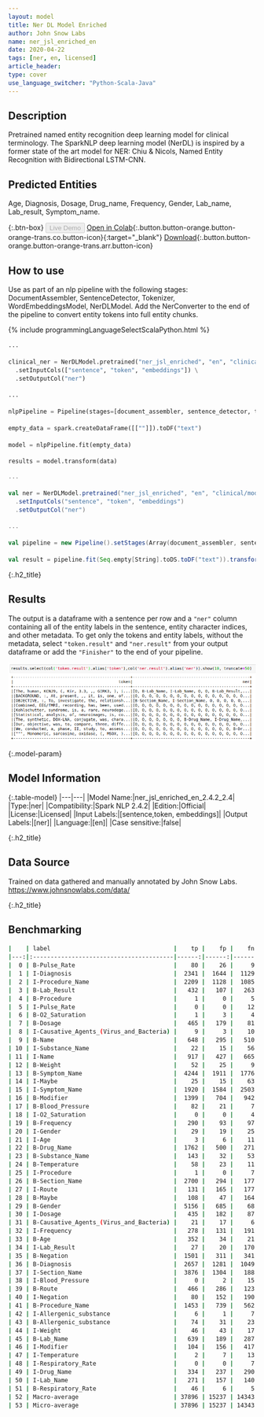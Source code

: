 ```yaml
---
layout: model
title: Ner DL Model Enriched
author: John Snow Labs
name: ner_jsl_enriched_en
date: 2020-04-22
tags: [ner, en, licensed]
article_header:
type: cover
use_language_switcher: "Python-Scala-Java"
---
```


## Description

Pretrained named entity recognition deep learning model for clinical terminology. The SparkNLP deep learning model (NerDL) is inspired by a former state of the art model for NER: Chiu & Nicols, Named Entity Recognition with Bidirectional LSTM-CNN. 

## Predicted Entities 
Age, Diagnosis, Dosage, Drug_name, Frequency, Gender, Lab_name, Lab_result, Symptom_name.

{:.btn-box}
<button class="button button-orange" disabled>Live Demo</button>
[Open in Colab](https://github.com/JohnSnowLabs/spark-nlp-workshop/blob/master/tutorials/Certification_Trainings/Healthcare/1.Clinical_Named_Entity_Recognition_Model.ipynb){:.button.button-orange.button-orange-trans.co.button-icon}{:target="_blank"}
[Download](https://s3.amazonaws.com/auxdata.johnsnowlabs.com/clinical/models/ner_jsl_enriched_en_2.4.2_2.4_1587513303751.zip){:.button.button-orange.button-orange-trans.arr.button-icon}


## How to use
Use as part of an nlp pipeline with the following stages: DocumentAssembler, SentenceDetector, Tokenizer, WordEmbeddingsModel, NerDLModel. Add the NerConverter to the end of the pipeline to convert entity tokens into full entity chunks.

<div class="tabs-box" markdown="1">

{% include programmingLanguageSelectScalaPython.html %}


```python
...

clinical_ner = NerDLModel.pretrained("ner_jsl_enriched", "en", "clinical/models") \
  .setInputCols(["sentence", "token", "embeddings"]) \
  .setOutputCol("ner")

...

nlpPipeline = Pipeline(stages=[document_assembler, sentence_detector, tokenizer, embeddings_clinical, clinical_ner, ner_converter])

empty_data = spark.createDataFrame([[""]]).toDF("text")

model = nlpPipeline.fit(empty_data)

results = model.transform(data)

```

```scala
...

val ner = NerDLModel.pretrained("ner_jsl_enriched", "en", "clinical/models")
  .setInputCols("sentence", "token", "embeddings")
  .setOutputCol("ner")

...

val pipeline = new Pipeline().setStages(Array(document_assembler, sentence_detector, tokenizer, embeddings_clinical, ner, ner_converter))

val result = pipeline.fit(Seq.empty[String].toDS.toDF("text")).transform(data)

```

</div>

{:.h2_title}
## Results
The output is a dataframe with a sentence per row and a ``"ner"`` column containing all of the entity labels in the sentence, entity character indices, and other metadata. To get only the tokens and entity labels, without the metadata, select ``"token.result"`` and ``"ner.result"`` from your output dataframe or add the ``"Finisher"`` to the end of your pipeline.

![image](/assets/images/ner_jsl.png)

{:.model-param}
## Model Information

{:.table-model}
|---|---|
|Model Name:|ner_jsl_enriched_en_2.4.2_2.4|
|Type:|ner|
|Compatibility:|Spark NLP 2.4.2|
|Edition:|Official|
|License:|Licensed|
|Input Labels:|[sentence,token, embeddings]|
|Output Labels:|[ner]|
|Language:|[en]|
|Case sensitive:|false|

{:.h2_title}
## Data Source
Trained on data gathered and manually annotated by John Snow Labs.
https://www.johnsnowlabs.com/data/

{:.h2_title}
## Benchmarking
```bash
|    | label                                   |    tp |    fp |    fn |     prec |      rec |       f1 |
|---:|:----------------------------------------|------:|------:|------:|---------:|---------:|---------:|
|  0 | B-Pulse_Rate                            |    80 |    26 |     9 | 0.754717 | 0.898876 | 0.820513 |
|  1 | I-Diagnosis                             |  2341 |  1644 |  1129 | 0.587453 | 0.67464  | 0.628035 |
|  2 | I-Procedure_Name                        |  2209 |  1128 |  1085 | 0.661972 | 0.670613 | 0.666265 |
|  3 | B-Lab_Result                            |   432 |   107 |   263 | 0.801484 | 0.621583 | 0.700162 |
|  4 | B-Procedure                             |     1 |     0 |     5 | 1        | 0.166667 | 0.285714 |
|  5 | I-Pulse_Rate                            |     0 |     0 |    12 | 0        | 0        | 0        |
|  6 | B-O2_Saturation                         |     1 |     3 |     4 | 0.25     | 0.2      | 0.222222 |
|  7 | B-Dosage                                |   465 |   179 |    81 | 0.72205  | 0.851648 | 0.781513 |
|  8 | I-Causative_Agents_(Virus_and_Bacteria) |     9 |     3 |    10 | 0.75     | 0.473684 | 0.580645 |
|  9 | B-Name                                  |   648 |   295 |   510 | 0.687169 | 0.559585 | 0.616849 |
| 10 | I-Substance_Name                        |    22 |    15 |    56 | 0.594595 | 0.282051 | 0.382609 |
| 11 | I-Name                                  |   917 |   427 |   665 | 0.682292 | 0.579646 | 0.626794 |
| 12 | B-Weight                                |    52 |    25 |     9 | 0.675325 | 0.852459 | 0.753623 |
| 13 | B-Symptom_Name                          |  4244 |  1911 |  1776 | 0.689521 | 0.704983 | 0.697166 |
| 14 | I-Maybe                                 |    25 |    15 |    63 | 0.625    | 0.284091 | 0.390625 |
| 15 | I-Symptom_Name                          |  1920 |  1584 |  2503 | 0.547945 | 0.434095 | 0.48442  |
| 16 | B-Modifier                              |  1399 |   704 |   942 | 0.66524  | 0.597608 | 0.629613 |
| 17 | B-Blood_Pressure                        |    82 |    21 |     7 | 0.796117 | 0.921348 | 0.854167 |
| 18 | I-O2_Saturation                         |     0 |     0 |     4 | 0        | 0        | 0        |
| 19 | B-Frequency                             |   290 |    93 |    97 | 0.75718  | 0.749354 | 0.753247 |
| 20 | I-Gender                                |    29 |    19 |    25 | 0.604167 | 0.537037 | 0.568627 |
| 21 | I-Age                                   |     3 |     6 |    11 | 0.333333 | 0.214286 | 0.26087  |
| 22 | B-Drug_Name                             |  1762 |   500 |   271 | 0.778957 | 0.866699 | 0.820489 |
| 23 | B-Substance_Name                        |   143 |    32 |    53 | 0.817143 | 0.729592 | 0.770889 |
| 24 | B-Temperature                           |    58 |    23 |    11 | 0.716049 | 0.84058  | 0.773333 |
| 25 | I-Procedure                             |     1 |     0 |     7 | 1        | 0.125    | 0.222222 |
| 26 | B-Section_Name                          |  2700 |   294 |   177 | 0.901804 | 0.938478 | 0.919775 |
| 27 | I-Route                                 |   131 |   165 |   177 | 0.442568 | 0.425325 | 0.433775 |
| 28 | B-Maybe                                 |   108 |    47 |   164 | 0.696774 | 0.397059 | 0.505855 |
| 29 | B-Gender                                |  5156 |   685 |    68 | 0.882726 | 0.986983 | 0.931948 |
| 30 | I-Dosage                                |   435 |   182 |    87 | 0.705024 | 0.833333 | 0.763828 |
| 31 | B-Causative_Agents_(Virus_and_Bacteria) |    21 |    17 |     6 | 0.552632 | 0.777778 | 0.646154 |
| 32 | I-Frequency                             |   278 |   131 |   191 | 0.679707 | 0.592751 | 0.633257 |
| 33 | B-Age                                   |   352 |    34 |    21 | 0.911917 | 0.9437   | 0.927536 |
| 34 | I-Lab_Result                            |    27 |    20 |   170 | 0.574468 | 0.137056 | 0.221311 |
| 35 | B-Negation                              |  1501 |   311 |   341 | 0.828366 | 0.814875 | 0.821565 |
| 36 | B-Diagnosis                             |  2657 |  1281 |  1049 | 0.674708 | 0.716945 | 0.695186 |
| 37 | I-Section_Name                          |  3876 |  1304 |   188 | 0.748263 | 0.95374  | 0.838598 |
| 38 | I-Blood_Pressure                        |     0 |     2 |    15 | 0        | 0        | 0        |
| 39 | B-Route                                 |   466 |   286 |   123 | 0.619681 | 0.791172 | 0.695004 |
| 40 | I-Negation                              |    80 |   152 |   190 | 0.344828 | 0.296296 | 0.318725 |
| 41 | B-Procedure_Name                        |  1453 |   739 |   562 | 0.662865 | 0.721092 | 0.690754 |
| 42 | I-Allergenic_substance                  |     6 |     1 |     7 | 0.857143 | 0.461538 | 0.6      |
| 43 | B-Allergenic_substance                  |    74 |    31 |    23 | 0.704762 | 0.762887 | 0.732673 |
| 44 | I-Weight                                |    46 |    43 |    17 | 0.516854 | 0.730159 | 0.605263 |
| 45 | B-Lab_Name                              |   639 |   189 |   287 | 0.771739 | 0.690065 | 0.72862  |
| 46 | I-Modifier                              |   104 |   156 |   417 | 0.4      | 0.199616 | 0.266325 |
| 47 | I-Temperature                           |     2 |     7 |    13 | 0.222222 | 0.133333 | 0.166667 |
| 48 | I-Respiratory_Rate                      |     0 |     0 |     7 | 0        | 0        | 0        |
| 49 | I-Drug_Name                             |   334 |   237 |   290 | 0.584939 | 0.535256 | 0.558996 |
| 50 | I-Lab_Name                              |   271 |   157 |   140 | 0.633178 | 0.659367 | 0.646007 |
| 51 | B-Respiratory_Rate                      |    46 |     6 |     5 | 0.884615 | 0.901961 | 0.893204 |
| 52 | Macro-average                           | 37896 | 15237 | 14343 | 0.621144 | 0.562248 | 0.59023  |
| 53 | Micro-average                           | 37896 | 15237 | 14343 | 0.713229 | 0.725435 | 0.71928  |
```